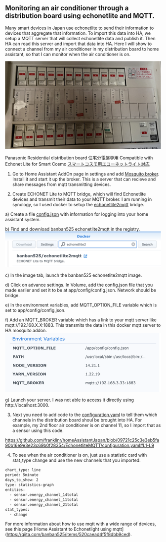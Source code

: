 ## Monitoring an air conditioner through a distribution board using echonetlite and MQTT.

Many smart devices in Japan use echonetlite to send their information to devices that aggregate that information.  To import this data into HA, we setup a MQTT server that will collect echonetlite data and publish it.  Then HA can read this server and import that data into HA.  Here I will show to connect a channel from my air conditioner in my distribution board to home assistant, so that I can monitor when the air conditioner is on.

![Dashboard](https://github.com/franklinr/homeAssistantJapan/blob/57bfbd12f37f9a588ebf6e8ff24417e4a017e4e9/EchonetliteMQTT/distboard.JPG)

Panasonic Residential distribution board 
住宅分電盤専用 
Compatible with Echonet Lite for Smart Cosmo
[スマートコスモ用エコーネットライト対応](https://www2.panasonic.biz/jp/densetsu/denro/compact21/smartcosmo/hems/)

1) Go to Home Assistant AddOn page in settings and add [Mosquito broker](https://github.com/home-assistant/addons/tree/master/mosquitto).  Install it and start it up the broker.  This is a server that can recieve and share messages from mqtt transmitting devices.

2) Create ECHONET Lite to MQTT bridge, which will find Echonetlite devices and transmit their data to your MQTT broker.  I am running in synology, so I used docker to setup the [echonetlite2mqtt](https://github.com/banban525/echonetlite2mqtt) bridge.

  a) Create a file [config.json](https://github.com/franklinr/homeAssistantJapan/blob/09721c25c3e3eb5fa90b16e9e3e23c69b0f28354/EchonetliteMQTT/config.json) with information for logging into your home assistant system.

  b) Find and download banban525 echonetlite2mqtt in the registry.
  ![registry](https://github.com/franklinr/homeAssistantJapan/blob/09721c25c3e3eb5fa90b16e9e3e23c69b0f28354/EchonetliteMQTT/registry.png)
  
  c) In the image tab, launch the banban525 echonetlite2mqtt image. 
  
  d) Click on advance settings.  In Volume, add the config.json file that you made earlier and set it to be at app/config/config.json.  Network should be bridge.
  
  e) In the environment variables, add MQTT_OPTION_FILE variable which is set to app/config/config.json.
  
  f) Add an MQTT_BROKER variable which has a link to your mqtt server like mqtt://192.168.X.X:1883.  This transmits the data in this docker mqtt server to HA mosquito addon.
  ![variables](https://github.com/franklinr/homeAssistantJapan/blob/09721c25c3e3eb5fa90b16e9e3e23c69b0f28354/EchonetliteMQTT/env.png)
  
  g) Launch your server. I was not able to access it directly using http://localhost:3000.
  
3) Next you need to add code to the [configuration.yaml](https://github.com/franklinr/homeAssistantJapan/blob/09721c25c3e3eb5fa90b16e9e3e23c69b0f28354/EchonetliteMQTT/configuration.yaml) to tell them which channels in the distribution board shoul be brought into HA.  For example, my 2nd floor air conditioner is on channel 11, so I import that as a sensor using this code.

https://github.com/franklinr/homeAssistantJapan/blob/09721c25c3e3eb5fa90b16e9e3e23c69b0f28354/EchonetliteMQTT/configuration.yaml#L1-L9

4) To see when the air conditioner is on, just use a statistic card with stat_type change and use the new channels that you imported.
```
chart_type: line
period: 5minute
days_to_show: 2
type: statistics-graph
entities:
  - sensor.energy_channel_14total
  - sensor.energy_channel_11total
  - sensor.energy_channel_21total
stat_types:
  - change
```

For more information about how to use mqtt with a wide range of devices, see this page [Home Assistant to Echonetlight using mqtt] (https://qiita.com/banban525/items/520caead4f5f8dbb9ced).


